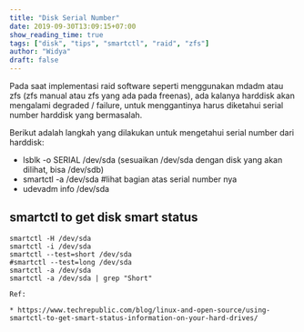 ```yaml
---
title: "Disk Serial Number"
date: 2019-09-30T13:09:15+07:00
show_reading_time: true
tags: ["disk", "tips", "smartctl", "raid", "zfs"]
author: "Widya"
draft: false
---
```


Pada saat implementasi raid software seperti menggunakan mdadm atau zfs (zfs manual atau zfs yang ada pada freenas), ada kalanya harddisk akan mengalami degraded / failure, untuk menggantinya harus diketahui serial number harddisk yang bermasalah.

Berikut adalah langkah yang dilakukan untuk mengetahui serial number dari harddisk:

* lsblk -o SERIAL /dev/sda (sesuaikan /dev/sda dengan disk yang akan dilihat, bisa /dev/sdb)
* smartctl -a /dev/sda #lihat bagian atas serial number nya
* udevadm info /dev/sda

## smartctl to get disk smart status

```
smartctl -H /dev/sda
smartctl -i /dev/sda
smartctl --test=short /dev/sda
#smartctl --test=long /dev/sda
smartctl -a /dev/sda
smartctl -a /dev/sda | grep "Short"

Ref:

* https://www.techrepublic.com/blog/linux-and-open-source/using-smartctl-to-get-smart-status-information-on-your-hard-drives/
